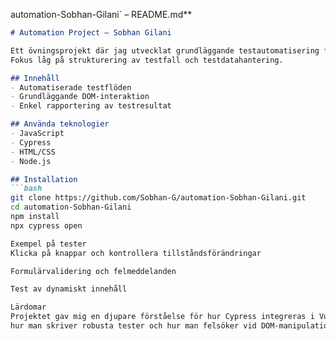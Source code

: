 automation-Sobhan-Gilani` – README.md**

```markdown
# Automation Project – Sobhan Gilani

Ett övningsprojekt där jag utvecklat grundläggande testautomatisering för en webbapplikation.
Fokus låg på strukturering av testfall och testdatahantering.

## Innehåll
- Automatiserade testflöden
- Grundläggande DOM-interaktion
- Enkel rapportering av testresultat

## Använda teknologier
- JavaScript
- Cypress
- HTML/CSS
- Node.js

## Installation
```bash
git clone https://github.com/Sobhan-G/automation-Sobhan-Gilani.git
cd automation-Sobhan-Gilani
npm install
npx cypress open

Exempel på tester
Klicka på knappar och kontrollera tillståndsförändringar

Formulärvalidering och felmeddelanden

Test av dynamiskt innehåll

Lärdomar
Projektet gav mig en djupare förståelse för hur Cypress integreras i Vue-miljöer,
hur man skriver robusta tester och hur man felsöker vid DOM-manipulation.

